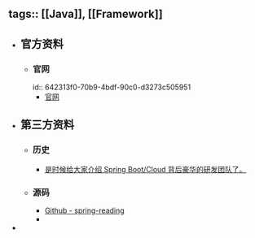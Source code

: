 tags:: [[Java]], [[Framework]]
---

- ## 官方资料
	- ### 官网
	  id:: 642313f0-70b9-4bdf-90c0-d3273c505951
		- [官网](https://spring.io/)
- ## 第三方资料
	- ### 历史
		- [是时候给大家介绍 Spring Boot/Cloud 背后豪华的研发团队了。](http://www.ityouknow.com/springboot/2019/01/03/spring-pivotal.html)
	- ### 源码
		- [Github - spring-reading](https://github.com/xuchengsheng/spring-reading)
		-
-